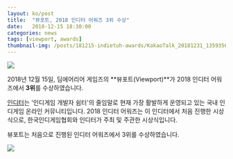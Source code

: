 ```yaml
---
layout: ko/post
title:  "뷰포트, 2018 인디터 어워즈 3위 수상"
date:   2018-12-15 18:30:00
categories: news
tags: [viewport, awards]
thumbnail-img: /posts/181215-indietuh-awards/KakaoTalk_20181231_135935689.jpg
---
```


<img src="{{ site.baseurl }}/posts/181215-indietuh-awards/KakaoTalk_20181231_135935689.jpg" class="image fit on-post">

2018년 12월 15일, 딤에어리어 게임즈의 **뷰포트(Viewport)**가 2018 인디터 어워즈에서 **3위**를 수상하였습니다.

[인디터](https://cafe.naver.com/indiedev/)는 '인디게임 개발자 쉼터'의 줄임말로 현재 가장 활발하게 운영되고 있는 국내 인디게임 온라인 커뮤니티입니다.
2018 인디터 어워즈는 이 인디터에서 처음 진행한 시상식으로, 한국인디게임협회와 인디터가 주최 및 주관한 시상식입니다.

뷰포트는 처음으로 진행된 인디터 어워즈에서 3위를 수상하였습니다.

<img src="{{ site.baseurl }}/posts/181215-indietuh-awards/KakaoTalk_20181231_135937225.jpg" class="image half on-post">